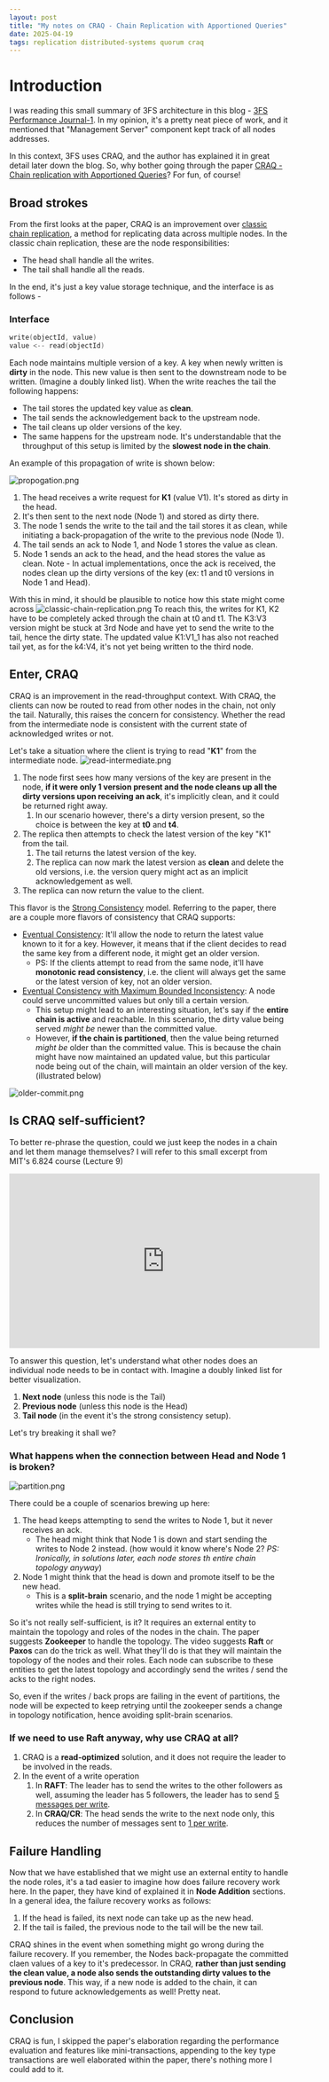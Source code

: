 ```yaml
---
layout: post
title: "My notes on CRAQ - Chain Replication with Apportioned Queries"
date: 2025-04-19
tags: replication distributed-systems quorum craq
---
```


# Introduction
I was reading this small summary of 3FS architecture in this blog - [3FS Performance Journal-1](https://maknee.github.io/blog/2025/3FS-Performance-Journal-1/). 
In my opinion, it's a pretty neat piece of work, and it mentioned that "Management Server" component kept track of all nodes addresses.

In this context, 3FS uses CRAQ, and the author has explained it in great detail later down the blog.
So, why bother going through the paper [CRAQ - Chain replication with Apportioned Queries](https://pdos.csail.mit.edu/6.824/papers/craq.pdf)? For fun, of course!


## Broad strokes
From the first looks at the paper, CRAQ is an improvement over [classic chain replication](https://www.cs.cornell.edu/home/rvr/papers/OSDI04.pdf), a method for replicating data across
multiple nodes. In the classic chain replication, these are the node responsibilities:
- The head shall handle all the writes.
- The tail shall handle all the reads.

In the end, it's just a key value storage technique, and the interface is as follows -
### Interface

```go
write(objectId, value)
value <-- read(objectId)
```
Each node maintains multiple version of a key. A key when newly written is **dirty** in the node. This new value is then sent to the downstream node to be written. 
(Imagine a doubly linked list). When the write reaches the tail the following happens:
- The tail stores the updated key value as **clean**.
- The tail sends the acknowledgement back to the upstream node.
- The tail cleans up older versions of the key.
- The same happens for the upstream node.
It's understandable that the throughput of this setup is limited by the **slowest node in the chain**.

An example of this propagation of write is shown below:

![propogation.png]({{site.baseurl}}/assets/images/posts/2025-04-19-craq-reading/propogation.png)
1. The head receives a write request for **K1** (value V1). It's stored as dirty in the head.
2. It's then sent to the next node (Node 1) and stored as dirty there.
3. The node 1 sends the write to the tail and the tail stores it as clean, while initiating a back-propagation of the write to the previous node (Node 1).
4. The tail sends an ack to Node 1, and Node 1 stores the value as clean.
5. Node 1 sends an ack to the head, and the head stores the value as clean.
Note - In actual implementations, once the ack is received, the nodes clean up the dirty versions of the key (ex: t1 and t0 versions in Node 1 and Head).

With this in mind, it should be plausible to notice how this state might come across
![classic-chain-replication.png]({{site.baseurl}}/assets/images/posts/2025-04-19-craq-reading/classic-chain-replication.png)
To reach this, the writes for K1, K2 have to be completely acked through the chain at t0 and t1. The K3:V3 version might be stuck at 3rd Node and have yet to send the write to the tail, hence the dirty state.
The updated value K1:V1_1 has also not reached tail yet, as for the k4:V4, it's not yet being written to the third node. 
## Enter, CRAQ
CRAQ is an improvement in the read-throughput context. With CRAQ, the clients can now be routed to read from other nodes in the chain, not only the tail.
Naturally, this raises the concern for consistency. Whether the read from the intermediate node is consistent with the current state of acknowledged writes or not.

Let's take a situation where the client is trying to read "**K1**" from the intermediate node.
![read-intermediate.png]({{site.baseurl}}/assets/images/posts/2025-04-19-craq-reading/read-intermediate-query.png)

1. The node first sees how many versions of the key are present in the node, **if it were only 1 version present and the node cleans up all the dirty versions upon receiving an ack**, it's implicitly clean, and it could be returned right away. 
   1. In our scenario however, there's a dirty version present, so the choice is between the key at **t0** and **t4**.
2. The replica then attempts to check the latest version of the key "K1" from the tail.
   1. The tail returns the latest version of the key.
   2. The replica can now mark the latest version as **clean** and delete the old versions, i.e. the version query might act as an implicit acknowledgement as well.
3. The replica can now return the value to the client.

This flavor is the <ins>Strong Consistency</ins> model. Referring to the paper, there are a couple more flavors of consistency that CRAQ supports:
- <ins>Eventual Consistency</ins>: It'll allow the node to return the latest value known to it for a key. However, it means that if the client decides to read the same key from a different node, it might get an older version.
  - PS: If the clients attempt to read from the same node, it'll have **monotonic read consistency**, i.e. the client will always get the same or the latest version of key, not an older version.
- <ins>Eventual Consistency with Maximum Bounded Inconsistency</ins>: A node could serve uncommitted values but only till a certain version.
  - This setup might lead to an interesting situation, let's say if the **entire chain is active** and reachable. In this scenario, the dirty value being served _might be_ newer than the committed value.
  - However, **if the chain is partitioned**, then the value being returned _might be_ older than the committed value. This is because the chain might have now maintained an updated value, but this particular node being out of the chain, will maintain an older version of the key. (illustrated below) 

![older-commit.png]({{site.baseurl}}/assets/images/posts/2025-04-19-craq-reading/partitioned-node.png)

## Is CRAQ self-sufficient?
To better re-phrase the question, could we just keep the nodes in a chain and let them manage themselves? I will refer to this small excerpt from MIT's 6.824 course (Lecture 9)

<iframe width="560" height="315" src="https://www.youtube-nocookie.com/embed/IXHzbCuADt0?si=ASnXkvxXHQXjfKrg&amp;start=4300" title="YouTube video player" frameborder="0" allow="accelerometer; autoplay; clipboard-write; encrypted-media; gyroscope; picture-in-picture; web-share" referrerpolicy="strict-origin-when-cross-origin" allowfullscreen></iframe>

To answer this question, let's understand what other nodes does an individual node needs to be in contact with. Imagine a doubly linked list for better visualization.
1. **Next node** (unless this node is the Tail)
2. **Previous node** (unless this node is the Head)
3. **Tail node** (in the event it's the strong consistency setup).

Let's try breaking it shall we?

### What happens when the connection between Head and Node 1 is broken?
![partition.png]({{site.baseurl}}/assets/images/posts/2025-04-19-craq-reading/partition.png)

There could be a couple of scenarios brewing up here:
1. The head keeps attempting to send the writes to Node 1, but it never receives an ack. 
   - The head might think that Node 1 is down and start sending the writes to Node 2 instead. (how would it know where's Node 2? _PS: Ironically, in solutions later, each node stores th entire chain topology anyway_)
2. Node 1 might think that the head is down and promote itself to be the new head. 
   - This is a **split-brain** scenario, and the node 1 might be accepting writes while the head is still trying to send writes to it.

So it's not really self-sufficient, is it? It requires an external entity to maintain the topology and roles of the nodes in the chain.
The paper suggests **Zookeeper** to handle the topology. The video suggests **Raft** or **Paxos** can do the trick as well.
What they'll do is that they will maintain the topology of the nodes and their roles. Each node can subscribe to these entities to get the latest topology and accordingly send the writes / send the acks to the right nodes.

So, even if the writes / back props are failing in the event of partitions, the node will be expected to keep retrying until the zookeeper sends a change in topology notification, hence avoiding split-brain scenarios.

### If we need to use Raft anyway, why use CRAQ at all?
1. CRAQ is a **read-optimized** solution, and it does not require the leader to be involved in the reads.
2. In the event of a write operation
   1. In **RAFT**: The leader has to send the writes to the other followers as well, assuming the leader has 5 followers, the leader has to send <ins>5 messages per write</ins>.
   2. In **CRAQ/CR**: The head sends the write to the next node only, this reduces the number of messages sent to <ins>1 per write</ins>.

## Failure Handling 
Now that we have established that we might use an external entity to handle the node roles, it's a tad easier to imagine how does failure recovery work here. In the paper, they have kind of explained it in **Node Addition** sections.
In a general idea, the failure recovery works as follows:
1. If the head is failed, its next node can take up as the new head.
2. If the tail is failed, the previous node to the tail will be the new tail.

CRAQ shines in the event when something might go wrong during the failure recovery. If you remember, the Nodes back-propagate the committed claen values of a key to it's predecessor. In CRAQ, 
**rather than just sending the clean value, a node also sends the outstanding dirty values to the previous node**. This way, if a new node is added to the chain, it can respond to future acknowledgements as well! Pretty neat. 

## Conclusion
CRAQ is fun, I skipped the paper's elaboration regarding the performance evaluation and features like mini-transactions, appending to the key type transactions are well elaborated within the paper, there's nothing more I could add to it.
